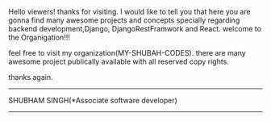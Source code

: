 Hello viewers!
thanks for visiting.
I would like to tell you that here you are gonna find many awesome projects and concepts specially regarding backend development,Django, DjangoRestFramwork and React.
welcome to the Organigation!!!

feel free to visit my organization(MY-SHUBAH-CODES). there are many awesome project publically available with all reserved copy rights.
 
 thanks again.
 
 
 
 _____________________________________________
 SHUBHAM SINGH(*Associate software developer)
 _____________________________________________
 
 

  
  
